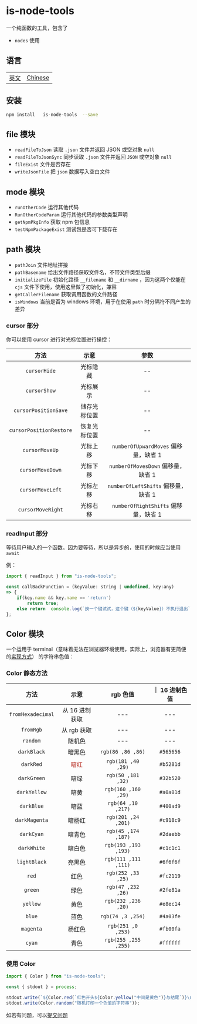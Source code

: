 # is-node-tools

一个纯函数的工具，包含了

- `nodes` 使用

## 语言

<table><tr>
<td><a href="https://github.com/lmssee/node-tools/blob/main/README.md"  target="_self">英文</a></td>
<td><a href="https://github.com/lmssee/node-tools/blob/main/自述文件.md"  target="_self">Chinese</a></td>
</tr></table>

## 安装

```sh
npm install   is-node-tools  --save
```

## file 模块

- `readFileToJson` 读取 `.json` 文件并返回 JSON 或空对象 `null`
- `readFileToJsonSync` 同步读取 `.json` 文件并返回 `JSON` 或空对象 `null`
- `fileExist` 文件是否存在
- `writeJsonFile` 把 `json` 数据写入空白文件

## mode 模块

- `runOtherCode` 运行其他代码
- `RunOtherCodeParam` 运行其他代码的参数类型声明
- `getNpmPkgInfo` 获取 npm 包信息
- `testNpmPackageExist` 测试包是否可下载存在

## path 模块

- `pathJoin` 文件地址拼接
- `pathBasename` 给出文件路径获取文件名，不带文件类型后缀
- `initializeFile` 初始化路径 `__filename` 和 `__dirname` ，因为这两个仅能在 `cjs` 文件下使用，使用这里做了初始化，兼容
- `getCallerFilename` 获取调用函数的文件路径
- `isWindows` 当前是否为 windows 环境，用于在使用 `path` 时分隔符不同产生的差异

### cursor 部分

你可以使用 cursor 进行对光标位置进行操控：

|          方法           |     示意     |                 参数                 |
| :---------------------: | :----------: | :----------------------------------: |
|      `cursorHide`       |   光标隐藏   |                  --                  |
|      `cursorShow`       |   光标展示   |                  --                  |
|  `cursorPositionSave`   | 储存光标位置 |                  --                  |
| `cursorPositionRestore` | 恢复光标位置 |                  --                  |
|     `cursorMoveUp`      |   光标上移   | `numberOfUpwardMoves` 偏移量，缺省 1 |
|    `cursorMoveDown`     |   光标下移   |  `numberOfMovesDown` 偏移量，缺省 1  |
|    `cursorMoveLeft`     |   光标左移   | `numberOfLeftShifts` 偏移量，缺省 1  |
|    `cursorMoveRight`    |   光标右移   | `numberOfRightShifts` 偏移量，缺省 1 |

### readInput 部分

等待用户输入的一个函数。因为要等待，所以是异步的，使用的时候应当使用 `await`

例：

```js
import { readInput } from "is-node-tools";

const callBackFunction = (keyValue: string | undefined, key:any)
=> {
    if(key.name && key.name == 'return')
        return true;
    else return  console.log(`换一个键试试，这个键（${keyValue}）不执行退出`);
};
```

## Color 模块

一个运用于 terminal（意味着无法在浏览器环境使用，实际上，浏览器有更简便的[实现方式](https://developer.mozilla.org/zh-CN/docs/Web/API/console)） 的字符串色值：

### Color 静态方法

|       方法        |                  示意                   |       rgb 色值       | ｜ 16 进制色值 |
| :---------------: | :-------------------------------------: | :------------------: | :------------: |
| `fromHexadecimal` |             从 16 进制获取              |         ---          |      ---       |
|     `fromRgb`     |               从 rgb 获取               |         ---          |      ---       |
|     `random`      |                 随机色                  |         ---          |      ---       |
|    `darkBlack`    |                 暗黑色                  |  `rgb(86 ,86 ,86)`   |   `#565656`    |
|     `darkRed`     | <span style="color:#b5281d">暗红</span> |  `rgb(181 ,40 ,29)`  |   `#b5281d`    |
|    `darkGreen`    |                  暗绿                   |  `rgb(50 ,181 ,32)`  |   `#32b520`    |
|   `darkYellow`    |                  暗黄                   | `rgb(160 ,160 ,29)`  |   `#a0a01d`    |
|    `darkBlue`     |                  暗蓝                   |  `rgb(64 ,10 ,217)`  |   `#400ad9`    |
|   `darkMagenta`   |                 暗杨红                  | `rgb(201 ,24 ,201)`  |   `#c918c9`    |
|    `darkCyan`     |                 暗青色                  | `rgb(45 ,174 ,187)`  |   `#2daebb`    |
|    `darkWhite`    |                 暗白色                  | `rgb(193 ,193 ,193)` |   `#c1c1c1`    |
|   `lightBlack`    |                 亮黑色                  | `rgb(111 ,111 ,111)` |   `#6f6f6f`    |
|       `red`       |                  红色                   |  `rgb(252 ,33 ,25)`  |   `#fc2119`    |
|      `green`      |                  绿色                   |  `rgb(47 ,232 ,26)`  |   `#2fe81a`    |
|     `yellow`      |                  黄色                   | `rgb(232 ,236 ,20)`  |   `#e8ec14`    |
|      `blue`       |                  蓝色                   |  `rgb(74 ,3 ,254)`   |   `#4a03fe`    |
|     `magenta`     |                 杨红色                  |  `rgb(251 ,0 ,253)`  |   `#fb00fa`    |
|      `cyan`       |                  青色                   | `rgb(255 ,255 ,255)` |   `#ffffff`    |

### 使用 Color

```ts
import { Color } from "is-node-tools";

const { stdout } = process;

stdout.write(`${Color.red(`红色开头${Color.yellow("中间是黄色")}与结尾`)}\n`);
stdout.write(Color.random("随机打印一个色值的字符串"));
```

如若有问题，可以[提交问题](https://github.com/lmssee/node-tools/issues/new)
